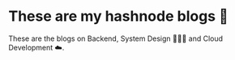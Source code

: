 # These are my hashnode blogs 🚀
These are the blogs on Backend, System Design 👨🏽‍💻 and Cloud Development ☁️.
